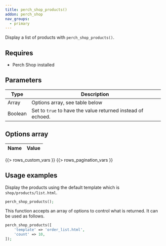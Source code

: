 ```yaml
---
title: perch_shop_products()
addon: perch_shop
nav_groups:
  - primary
---
```


Display a list of products with `perch_shop_products()`.

## Requires

- Perch Shop installed

## Parameters

| Type | Description |
|-|-|
| Array   | Options array, see table below |
| Boolean | Set to `true` to have the value returned instead of echoed. |


## Options array

|Name|Value|
|-|-|
{{> rows_custom_vars }}
{{> rows_pagination_vars }}

## Usage examples

Display the products using the default template which is `shop/products/list.html`.

```php
perch_shop_products();
```


This function accepts an array of options to control what is returned. It can be used as follows.

```php
perch_shop_products([
    'template' => 'order_list.html',
    'count' => 10,
]);
```
